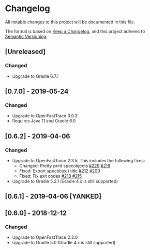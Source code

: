 # Changelog
All notable changes to this project will be documented in this file.

The format is based on [Keep a Changelog](https://keepachangelog.com/en/1.0.0/),
and this project adheres to [Semantic Versioning](https://semver.org/spec/v2.0.0.html).

## [Unreleased]

### Changed

- Upgrade to Gradle 6.7.1

## [0.7.0] - 2019-05-24

### Changed

- Upgrade to OpenFastTrace 3.0.2
- Requires Java 11 and Gradle 6.0

## [0.6.2] - 2019-04-06

### Changed

- Upgrade to OpenFastTrace 2.3.5. This includes the following fixes:
    - Changed: Pretty print specobjects [#229](https://github.com/itsallcode/openfasttrace/pull/229) [#219](https://github.com/itsallcode/openfasttrace/issues/219)
    - Fixed: Export specobject title [#212](https://github.com/itsallcode/openfasttrace/pull/212/) [#209](https://github.com/itsallcode/openfasttrace/issues/209)
    - Fixed: Fix exit codes [#218](https://github.com/itsallcode/openfasttrace/pull/218) [#215](https://github.com/itsallcode/openfasttrace/issues/215)
- Upgrade to Gradle 5.3.1 (Gradle 4.x is still supported)

## [0.6.1] - 2019-04-06 [YANKED]

## [0.6.0] - 2018-12-12

### Changed

- Upgrade to OpenFastTrace 2.2.0
- Upgrade to Gradle 5.0 (Gradle 4.x is still supported)
